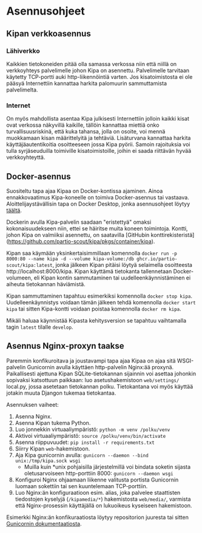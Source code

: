 # Asennusohjeet

## Kipan verkkoasennus

### Lähiverkko

Kaikkien tietokoneiden pitää olla samassa verkossa niin että niillä on
verkkoyhteys palvelimelle johon Kipa on asennettu. Palvelimelle tarvitaan
käytetty TCP-portti auki http-liikennöintiä varten. Jos kisatoimistosta ei
ole pääsyä Internettiin kannattaa harkita palomuurin sammuttamista
palvelimelta.

### Internet

On myös mahdollista asentaa Kipa julkisesti Internettiin jolloin kaikki
kisat ovat verkossa näkyvillä kaikille, tällöin kannattaa miettiä onko
turvallisuusriskinä, että kuka tahansa, jolla on osoite, voi mennä
muokkamaan kisan määrittelyitä ja tehtäviä. Lisäturvana kannattaa harkita
käyttäjäautentikoitia osoitteeseen jossa Kipa pyörii. Samoin rajoituksia
voi tulla syrjäseuduilla toimiville kisatoimistoille, joihin ei saada
riittävän hyvää verkkoyhteyttä.

## Docker-asennus

Suositeltu tapa ajaa Kipaa on Docker-kontissa ajaminen. Ainoa
ennakkovaatimus Kipa-koneelle on toimiva Docker-asennus tai vastaava.
Aloittelijaystävällisin tapa on Docker Desktop, jonka asennusohjeet
löytyy [täältä](https://docs.docker.com/desktop/).

Dockerin avulla Kipa-palvelin saadaan "eristettyä" omaksi kokonaisuudekseen
niin, ettei se häiritse muita koneen toimintoja. Kontti, johon Kipa on
valmiiksi asennettu, on saatavilla [GitHubin konttirekisteristä]
(https://github.com/partio-scout/kipa/pkgs/container/kipa).

Kipan saa käymään yksinkertaisimmillaan komennolla
`docker run -p 8000:80 --name kipa -d --volume kipa-volume:/db ghcr.io/partio-scout/kipa:latest`,
jonka jälkeen Kipan pitäisi löytyä selaimella osoitteesta
http://localhost:8000/kipa. Kipan käyttämä tietokanta tallennetaan
Docker-volumeen, eli Kipan kontin sammutaminen tai uudelleenkäynnistäminen
ei aiheuta tietokannan häviämistä.

Kipan sammuttaminen tapahtuu esimerkiksi komennolla `docker stop kipa`.
Uudelleenkäynnistys voidaan tämän jälkeen tehdä komennolla
`docker start kipa` tai sitten Kipa-kontti voidaan poistaa komennolla
`docker rm kipa`.

Mikäli haluaa käynnistää Kipasta kehitysversion se tapahtuu vaihtamalla
tagin `latest` tilalle `develop`.

## Asennus Nginx-proxyn taakse

Paremmin konfikuroitava ja joustavampi tapa ajaa Kipaa on ajaa sitä
WSGI-palvelin Gunicornin avulla käyttäen http-palvelin Nginx:ää proxynä.
Paikallisesti ajettuna Kipan SQLite-tietokannan sijainnin voi asettaa
johonkin sopivaksi katsottuun paikkaan: luo asetushakemistoon
`web/settings/` local.py, jossa asetetaan tietokannan polku. Tietokantana
voi myös käyttää jotakin muuta Djangon tukemaa tietokantaa.

Asennuksen vaiheet:

1. Asenna Nginx.
2. Asenna Kipan tukema Python.
3. Luo jonnekkin virtuaaliympäristö: `python -m venv /polku/venv`
4. Aktivoi virtuaaliympäristö: `source /polku/venv/bin/activate`
5. Asenna riippuvuudet: `pip install -r requirements.txt`
6. Siirry Kipan `web`-hakemistoon.
7. Aja Kipa gunicornin avulla:
   `gunicorn --daemon --bind unix:/tmp/kipa.sock wsgi`
   * Muilla kuin *unix pohjaisilla järjestelmillä voi bindata soketin
     sijasta oletusarvoiseen http-porttiin 8000: `gunicorn --daemon wsgi`
8. Konfiguroi Nginx ohjaamaan liikenne valitusta portista Gunicornin
   luomaan sokettiin tai sen kuuntelemaan TCP-porttiin.
9. Luo Nginx:än konfiguraatioon esim. alias, joka palvelee staattisten
   tiedostojen kyselyjä (`/kipamedia/*`) hakemistosta `web/media/`,
   varmista että Nginx-prosessin käyttäjällä on lukuoikeus kyseiseen
   hakemistoon.

Esimerkki Nginx:än konfikuraatiosta löytyy repositorion juuresta tai
sitten [Gunicornin dokumentaatiosta](https://docs.gunicorn.org/en/latest/deploy.html).
